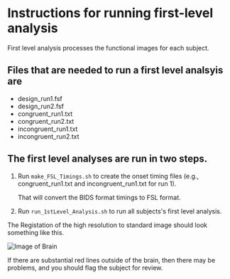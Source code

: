 # Instructions for running first-level analysis

First level analysis processes the functional images for each subject.

## Files that are needed to run a first level analsyis are

* design_run1.fsf        
* design_run2.fsf
* congruent_run1.txt     
* congruent_run2.txt
* incongruent_run1.txt   
* incongruent_run2.txt


## The first level analyses are run in two steps.

1. Run `make_FSL_Timings.sh` to create the onset timing files
   (e.g., congruent_run1.txt and incongruent_run1.txt for run 1).

   That will convert the BIDS format timings to FSL format.

1. Run `run_1stLevel_Analysis.sh` to run all subjects's first level
   analysis.

The Registation of the high resolution to standard image should look something
like this.

![Image of Brain](highres2standard.png)

If there are substantial red lines outside of the brain, then there may
be problems, and you should flag the subject for review.

